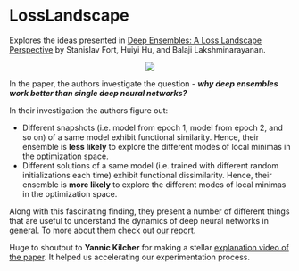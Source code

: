 # LossLandscape
Explores the ideas presented in [Deep Ensembles: A Loss Landscape Perspective](https://arxiv.org/abs/1912.02757) by Stanislav Fort, Huiyi Hu, and Balaji Lakshminarayanan. 

<div align="center">
<img src="https://i.ibb.co/NrR8KFJ/Untitled.png"></img>
</div>

In the paper, the authors investigate the question - ***why deep ensembles work better than single deep neural networks?*** 

In their investigation the authors figure out:

* Different snapshots (i.e. model from epoch 1, model from epoch 2, and so on) of a same model exhibit functional similarity. Hence, their ensemble is **less likely** to explore the different modes of local minimas in the optimization space. 
* Different solutions of a same model (i.e. trained with different random initializations each time) exhibit functional dissimilarity. Hence, their ensemble is **more likely** to explore the different modes of local minimas in the optimization space. 

Along with this fascinating finding, they present a number of different things that are useful to understand the dynamics of deep neural networks in general. To more about them check out [our report](https://app.wandb.ai/authors/loss-landscape/reports/Understanding-the-effectivity-of-ensembles-in-deep-learning-(tentative)--VmlldzoxODAxNjA). 

Huge to shoutout to **Yannic Kilcher** for making a stellar [explanation video of the paper](https://www.youtube.com/watch?v=5IRlUVrEVL8). It helped us accelerating our experimentation process. 
